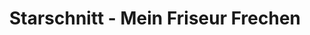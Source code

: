 ---
title: "Starschnitt - Mein Friseur Frechen"
url: /frechen/starschnitt-mein-friseur-frechen/
shop: Friseur
---